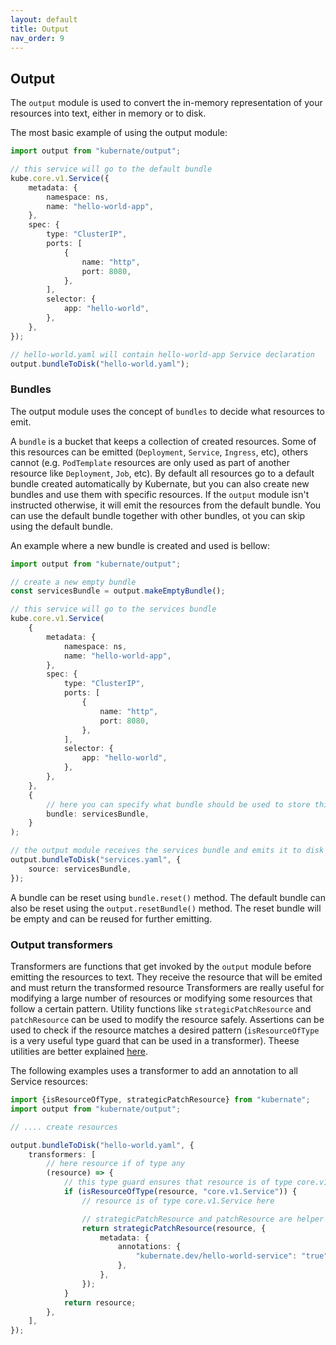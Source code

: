 ```yaml
---
layout: default
title: Output
nav_order: 9
---
```


## Output

The `output` module is used to convert the in-memory representation of your resources into text, either in memory or to disk.

The most basic example of using the output module:

```typescript
import output from "kubernate/output";

// this service will go to the default bundle
kube.core.v1.Service({
    metadata: {
        namespace: ns,
        name: "hello-world-app",
    },
    spec: {
        type: "ClusterIP",
        ports: [
            {
                name: "http",
                port: 8080,
            },
        ],
        selector: {
            app: "hello-world",
        },
    },
});

// hello-world.yaml will contain hello-world-app Service declaration
output.bundleToDisk("hello-world.yaml");
```

### Bundles

The output module uses the concept of `bundles` to decide what resources to emit.

A `bundle` is a bucket that keeps a collection of created resources. Some of this resources can be emitted (`Deployment`, `Service`, `Ingress`, etc), others cannot (e.g. `PodTemplate` resources are only used as part of another resource like `Deployment`, `Job`, etc). By default all resources go to a default bundle created automatically by Kubernate, but you can also create new bundles and use them with specific resources. If the `output` module isn't instructed otherwise, it will emit the resources from the default bundle. You can use the default bundle together with other bundles, ot you can skip using the default bundle.

An example where a new bundle is created and used is bellow:

```typescript
import output from "kubernate/output";

// create a new empty bundle
const servicesBundle = output.makeEmptyBundle();

// this service will go to the services bundle
kube.core.v1.Service(
    {
        metadata: {
            namespace: ns,
            name: "hello-world-app",
        },
        spec: {
            type: "ClusterIP",
            ports: [
                {
                    name: "http",
                    port: 8080,
                },
            ],
            selector: {
                app: "hello-world",
            },
        },
    },
    {
        // here you can specify what bundle should be used to store this resource
        bundle: servicesBundle,
    }
);

// the output module receives the services bundle and emits it to disk
output.bundleToDisk("services.yaml", {
    source: servicesBundle,
});
```

A bundle can be reset using `bundle.reset()` method. The default bundle can also be reset using the `output.resetBundle()` method. The reset bundle will be empty and can be reused for further emitting.

### Output transformers

Transformers are functions that get invoked by the `output` module before emitting the resources to text. They receive the resource that will be emited and must return the transformed resource Transformers are really useful for modifying a large number of resources or modifying some resources that follow a certain pattern. Utility functions like `strategicPatchResource` and `patchResource` can be used to modify the resource safely. Assertions can be used to check if the resource matches a desired pattern (`isResourceOfType` is a very useful type guard that can be used in a transformer). Theese utilities are better explained [here](/utilities.html).

The following examples uses a transformer to add an annotation to all Service resources:

```typescript
import {isResourceOfType, strategicPatchResource} from "kubernate";
import output from "kubernate/output";

// .... create resources

output.bundleToDisk("hello-world.yaml", {
    transformers: [
        // here resource if of type any
        (resource) => {
            // this type guard ensures that resource is of type core.v1.Service
            if (isResourceOfType(resource, "core.v1.Service")) {
                // resource is of type core.v1.Service here

                // strategicPatchResource and patchResource are helper functions that can be used to modify the resource
                return strategicPatchResource(resource, {
                    metadata: {
                        annotations: {
                            "kubernate.dev/hello-world-service": "true",
                        },
                    },
                });
            }
            return resource;
        },
    ],
});
```
